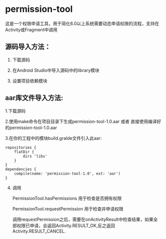# permission-tool
这是一个权限申请工具，用于简化6.0以上系统需要动态申请权限的流程，支持在Activity或Fragment中调用

## 源码导入方法：

1. 下载源码

2. 在Android Studio中导入源码中的library模块

3. 设置项目依赖模块

## aar库文件导入方法:

1.下载源码

2.使用make命令在项目目录下生成permission-tool-1.0.aar 或者 直接使用编译好的permission-tool-1.0.aar

3.在你的工程中的模块build.gralde文件引入此aar:

```
repositories {
    flatDir {
        dirs 'libs'
    }
}
dependencies {
    compile(name: 'permission-tool-1.0', ext: 'aar')
}
```

4. 调用

     PermissionTool.hasPermissions 用于检查是否拥有权限
     
     PermissionTool.requestPermission 用于检查并申请权限
     
     调用requestPermission之后，需要在onActivityResult中检查结果，如果全部权限已申请，会返回Activity.RESULT_OK,反之返回Activity.RESULT_CANCEL.
     
